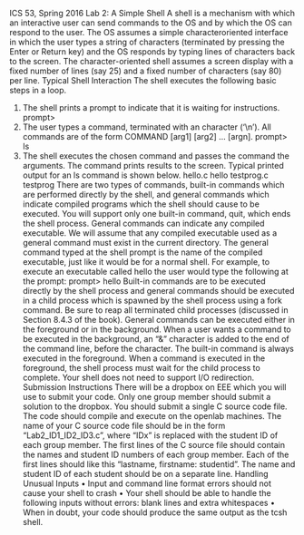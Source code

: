 ICS 53, Spring 2016
Lab 2: A Simple Shell
A shell is a mechanism with which an interactive user can send commands to the OS
and by which the OS can respond to the user. The OS assumes a simple characteroriented
interface in which the user types a string of characters (terminated by
pressing the Enter or Return key) and the OS responds by typing lines of characters
back to the screen. The character-oriented shell assumes a screen display with a fixed
number of lines (say 25) and a fixed number of characters (say 80) per line.
Typical Shell Interaction
The shell executes the following basic steps in a loop.
1. The shell prints a prompt to indicate that it is waiting for instructions.
prompt>
2. The user types a command, terminated with an <ENTER> character (‘\n’). All
commands are of the form COMMAND [arg1] [arg2] … [argn].
prompt> ls
3. The shell executes the chosen command and passes the command the
arguments. The command prints results to the screen. Typical printed output for
an ls command is shown below.
hello.c hello testprog.c testprog
There are two types of commands, built-in commands which are performed directly by the
shell, and general commands which indicate compiled programs which the shell should
cause to be executed. You will support only one built-in command, quit, which ends the
shell process. General commands can indicate any compiled executable. We will assume
that any compiled executable used as a general command must exist in the current
directory. The general command typed at the shell prompt is the name of the compiled
executable, just like it would be for a normal shell. For example, to execute an executable
called hello the user would type the following at the prompt:
prompt> hello
Built-in commands are to be executed directly by the shell process and general commands
should be executed in a child process which is spawned by the shell process using a fork
command. Be sure to reap all terminated child processes (discussed in Section 8.4.3 of the
book).
General commands can be executed either in the foreground or in the background. When
a user wants a command to be executed in the background, an “&” character is added to
the end of the command line, before the <ENTER> character. The built-in command is
always executed in the foreground. When a command is executed in the foreground, the 
shell process must wait for the child process to complete.
Your shell does not need to support I/O redirection.
Submission Instructions
There will be a dropbox on EEE which you will use to submit your code. Only one group
member should submit a solution to the dropbox. You should submit a single C source code
file. The code should compile and execute on the openlab machines. The name of your C
source code file should be in the form “Lab2_ID1_ID2_ID3.c”, where “IDx” is replaced with
the student ID of each group member. The first lines of the C source file should contain the
names and student ID numbers of each group member. Each of the first lines should like
this “lastname, firstname: studentid”. The name and student ID of each student should be
on a separate line.
Handling Unusual Inputs
• Input and command line format errors should not cause your shell to crash
• Your shell should be able to handle the following inputs without errors: blank lines
and extra whitespaces
• When in doubt, your code should produce the same output as the tcsh shell.
